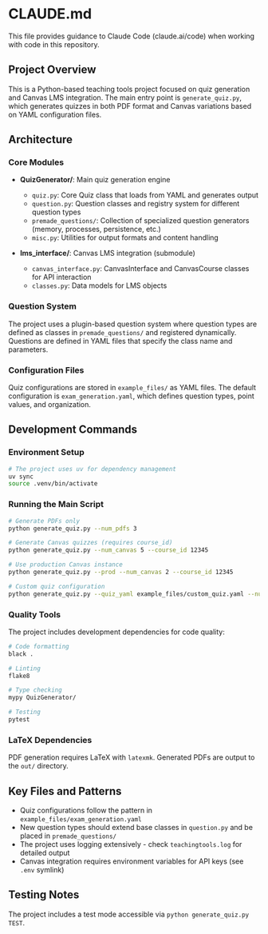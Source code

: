 # CLAUDE.md

This file provides guidance to Claude Code (claude.ai/code) when working with code in this repository.

## Project Overview

This is a Python-based teaching tools project focused on quiz generation and Canvas LMS integration. The main entry point is `generate_quiz.py`, which generates quizzes in both PDF format and Canvas variations based on YAML configuration files.

## Architecture

### Core Modules
- **QuizGenerator/**: Main quiz generation engine
  - `quiz.py`: Core Quiz class that loads from YAML and generates output
  - `question.py`: Question classes and registry system for different question types
  - `premade_questions/`: Collection of specialized question generators (memory, processes, persistence, etc.)
  - `misc.py`: Utilities for output formats and content handling

- **lms_interface/**: Canvas LMS integration (submodule)
  - `canvas_interface.py`: CanvasInterface and CanvasCourse classes for API interaction
  - `classes.py`: Data models for LMS objects

### Question System
The project uses a plugin-based question system where question types are defined as classes in `premade_questions/` and registered dynamically. Questions are defined in YAML files that specify the class name and parameters.

### Configuration Files
Quiz configurations are stored in `example_files/` as YAML files. The default configuration is `exam_generation.yaml`, which defines question types, point values, and organization.

## Development Commands

### Environment Setup
```bash
# The project uses uv for dependency management
uv sync
source .venv/bin/activate
```

### Running the Main Script
```bash
# Generate PDFs only
python generate_quiz.py --num_pdfs 3

# Generate Canvas quizzes (requires course_id)
python generate_quiz.py --num_canvas 5 --course_id 12345

# Use production Canvas instance
python generate_quiz.py --prod --num_canvas 2 --course_id 12345

# Custom quiz configuration
python generate_quiz.py --quiz_yaml example_files/custom_quiz.yaml --num_pdfs 2
```

### Quality Tools
The project includes development dependencies for code quality:
```bash
# Code formatting
black .

# Linting
flake8

# Type checking
mypy QuizGenerator/

# Testing
pytest
```

### LaTeX Dependencies
PDF generation requires LaTeX with `latexmk`. Generated PDFs are output to the `out/` directory.

## Key Files and Patterns

- Quiz configurations follow the pattern in `example_files/exam_generation.yaml`
- New question types should extend base classes in `question.py` and be placed in `premade_questions/`
- The project uses logging extensively - check `teachingtools.log` for detailed output
- Canvas integration requires environment variables for API keys (see `.env` symlink)

## Testing Notes

The project includes a test mode accessible via `python generate_quiz.py TEST`.